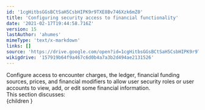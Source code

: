 ```yaml
---
id: '1cgHitbsGGsBCtSaH5CsbHIPK9r9TXE8Bv746Xzk6mZ0'
title: 'Configuring security access to financial functionality'
date: '2021-02-17T19:44:58.716Z'
version: 15
lastAuthor: 'ahumes'
mimeType: 'text/x-markdown'
links: []
source: 'https://drive.google.com/open?id=1cgHitbsGGsBCtSaH5CsbHIPK9r9TXE8Bv746Xzk6mZ0'
wikigdrive: '157919b64f9a467c6d0b4a7a3b2d494ae2131526'
---
```

Configure access to encounter charges, the ledger, financial funding sources, prices, and financial modifiers to allow user security roles or user accounts to view, add, or edit some financial information.  
This section discusses:  
{children }
